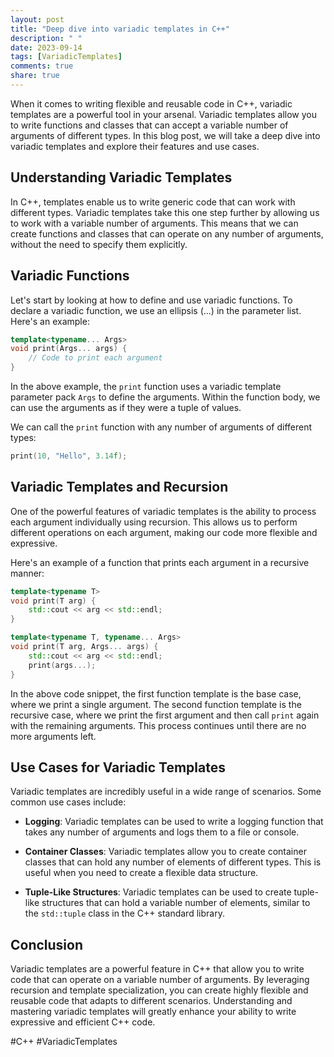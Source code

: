 ```yaml
---
layout: post
title: "Deep dive into variadic templates in C++"
description: " "
date: 2023-09-14
tags: [VariadicTemplates]
comments: true
share: true
---
```


When it comes to writing flexible and reusable code in C++, variadic templates are a powerful tool in your arsenal. Variadic templates allow you to write functions and classes that can accept a variable number of arguments of different types. In this blog post, we will take a deep dive into variadic templates and explore their features and use cases.

## Understanding Variadic Templates

In C++, templates enable us to write generic code that can work with different types. Variadic templates take this one step further by allowing us to work with a variable number of arguments. This means that we can create functions and classes that can operate on any number of arguments, without the need to specify them explicitly.

## Variadic Functions

Let's start by looking at how to define and use variadic functions. To declare a variadic function, we use an ellipsis (...) in the parameter list. Here's an example:

```cpp
template<typename... Args>
void print(Args... args) {
    // Code to print each argument
}
```

In the above example, the `print` function uses a variadic template parameter pack `Args` to define the arguments. Within the function body, we can use the arguments as if they were a tuple of values.

We can call the `print` function with any number of arguments of different types:

```cpp
print(10, "Hello", 3.14f);
```

## Variadic Templates and Recursion

One of the powerful features of variadic templates is the ability to process each argument individually using recursion. This allows us to perform different operations on each argument, making our code more flexible and expressive.

Here's an example of a function that prints each argument in a recursive manner:

```cpp
template<typename T>
void print(T arg) {
    std::cout << arg << std::endl;
}

template<typename T, typename... Args>
void print(T arg, Args... args) {
    std::cout << arg << std::endl;
    print(args...);
}
```

In the above code snippet, the first function template is the base case, where we print a single argument. The second function template is the recursive case, where we print the first argument and then call `print` again with the remaining arguments. This process continues until there are no more arguments left.

## Use Cases for Variadic Templates

Variadic templates are incredibly useful in a wide range of scenarios. Some common use cases include:

- **Logging**: Variadic templates can be used to write a logging function that takes any number of arguments and logs them to a file or console.

- **Container Classes**: Variadic templates allow you to create container classes that can hold any number of elements of different types. This is useful when you need to create a flexible data structure.

- **Tuple-Like Structures**: Variadic templates can be used to create tuple-like structures that can hold a variable number of elements, similar to the `std::tuple` class in the C++ standard library.

## Conclusion

Variadic templates are a powerful feature in C++ that allow you to write code that can operate on a variable number of arguments. By leveraging recursion and template specialization, you can create highly flexible and reusable code that adapts to different scenarios. Understanding and mastering variadic templates will greatly enhance your ability to write expressive and efficient C++ code.

#C++ #VariadicTemplates
